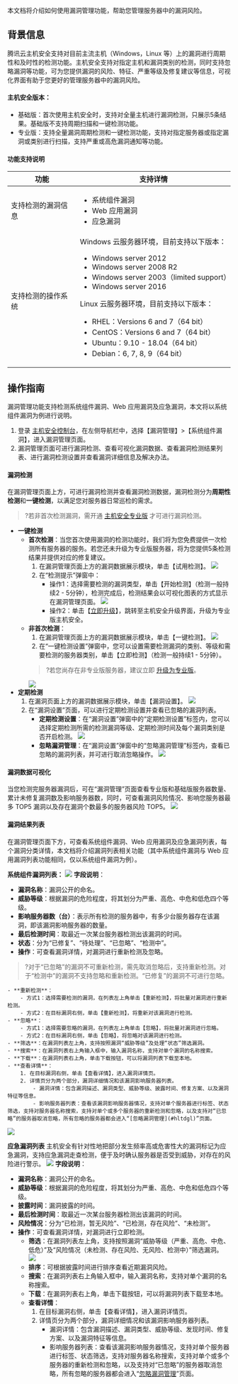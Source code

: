 本文档将介绍如何使用漏洞管理功能，帮助您管理服务器中的漏洞风险。
## 背景信息
腾讯云主机安全支持对目前主流主机（Windows，Linux 等）上的漏洞进行周期性和及时性的检测功能。主机安全支持对指定主机和漏洞类别的检测，同时支持忽略漏洞等功能，可为您提供漏洞的风险、特征、严重等级及修复建议等信息，可视化界面有助于您更好的管理服务器中的漏洞风险。
#### 主机安全版本：
- 基础版：首次使用主机安全时，支持对全量主机进行漏洞检测，只展示5条结果。基础版不支持周期扫描和一键检测功能。
- 专业版：支持全量漏洞周期检测和一键检测功能，支持对指定服务器或指定漏洞或类别进行扫描，支持严重或高危漏洞通知等功能。

#### 功能支持说明

| 功能 | 支持详情 | 
|---------|---------|
| 支持检测的漏洞信息 | <ul><li> 系统组件漏洞<li>Web 应用漏洞<li>应急漏洞 </ul>| 
|支持检测的操作系统|Windows 云服务器环境，目前支持以下版本：<ul><li> Windows server 2012<li>Windows server 2008 R2<li> Windows server 2003（limited support） <li>Windows server 2016</ul>Linux 云服务器环境，目前支持以下版本：<ul><li>RHEL：Versions 6 and 7（64 bit）<li>CentOS：Versions 6 and 7（64 bit）<li>Ubuntu：9.10 - 18.04（64 bit）<li>Debian：6, 7, 8, 9（64 bit）</ul>|


## 操作指南
漏洞管理功能支持检测系统组件漏洞、Web 应用漏洞及应急漏洞，本文将以系统组件漏洞为例进行说明。
1. 登录 [主机安全控制台](https://console.cloud.tencent.com/cwp/app-vul)，在左侧导航栏中，选择【漏洞管理】>【系统组件漏洞】，进入漏洞管理页面。
2. 漏洞管理页面可进行漏洞检测、查看可视化漏洞数据、查看漏洞检测结果列表、进行漏洞检测设置并查看漏洞详细信息及解决办法。

#### 	**漏洞检测**
在漏洞管理页面上方，可进行漏洞检测并查看漏洞检测数据，漏洞检测分为**周期性检测**和**一键检测**，以满足您对服务器日常巡检的需求。
>?若非首次检测漏洞，需开通 [主机安全专业版](https://buy.cloud.tencent.com/yunjing?ADTAG=cwp.buy.pro.vulManage) 才可进行漏洞检测。

- **一键检测**
	- **首次检测**：当您首次使用漏洞的检测功能时，我们将为您免费提供一次检测所有服务器的服务。若您还未升级为专业版服务器，将为您提供5条检测结果并提供对应的修复建议。
		1. 在漏洞管理页面上方的漏洞数据展示模块，单击【试用检测】。
		![](https://main.qcloudimg.com/raw/d1d09b1e300d7c38ba0a5933701eba8c.png)
		2. 在“检测提示”弹窗中：
			- 操作1：选择需要检测的漏洞类型，单击【开始检测】（检测一般持续2 - 5分钟），检测完成后，检测结果会以可视化图表的方式显示在漏洞管理页面。
		![](https://main.qcloudimg.com/raw/474bbb449b5e5ec3ffc5913a3d22c488.png)
			- 操作2：单击【[立即升级](https://buy.cloud.tencent.com/yunjing?ADTAG=cwp.buy.pro.vulManage)】，跳转至主机安全升级界面，升级为专业版主机安全。
	- **非首次检测**：
		1. 在漏洞管理页面上方的漏洞数据展示模块，单击【一键检测】。
	 ![](https://main.qcloudimg.com/raw/d7755cc944719a80239360035264bef8.png)
		2. 在“一键检测设置”弹窗中，您可以设置需要检测漏洞的类别、等级和需要检测的服务器类别，单击【立即检测】（检测一般持续1 - 5分钟）。
		>?若您尚存在非专业版服务器，建议立即 [升级为专业版](https://buy.cloud.tencent.com/yunjing?ADTAG=cwp.buy.pro.vulManage)。
		>
		![](https://main.qcloudimg.com/raw/765758e3bffb9a4c794bff74c9dea78e.png)
- **定期检测**
	1. 在漏洞页面上方的漏洞数据展示模块，单击【漏洞设置】。
     ![](https://main.qcloudimg.com/raw/44b208b18a537ad7a7a6d15ce43dd53a.png)
	2. 在“漏洞设置”页面，可以进行定期检测设置并查看已忽略的漏洞列表。
		- **定期检测设置**：在“漏洞设置”弹窗中的“定期检测设置”标签内，您可以选择定期检测所需的检测漏洞等级、定期检测时间及每个漏洞类别是否开启检测。
		 ![](https://main.qcloudimg.com/raw/680d6d9bbcdf62e5823e8014830014d4.png)
		[](id:hltdgl)
		- **忽略漏洞管理**：在“漏洞设置”弹窗中的“忽略漏洞管理”标签内，查看已忽略的漏洞列表，并可进行取消忽略操作。
		![](https://main.qcloudimg.com/raw/d55ccbd84dbb574420d14cd3708f339e.png)
			
#### 漏洞数据可视化
当您检测完服务器漏洞后，可在“漏洞管理”页面查看专业版和基础版服务器数量、累计未修复漏洞数及影响服务器数，同时，可查看漏洞风险情况、影响您服务器最多 TOP5 漏洞以及存在漏洞个数最多的服务器风险 TOP5。
![](https://main.qcloudimg.com/raw/3b64f93e0f9875850d62daaaf4f30761.png)

#### 漏洞结果列表
在漏洞管理页面下方，可查看系统组件漏洞、Web 应用漏洞及应急漏洞列表，每个漏洞分类详情，本文档将介绍漏洞列表相关功能（其中系统组件漏洞与 Web 应用漏洞列表功能相同，仅以系统组件漏洞为例）。

**系统组件漏洞列表：**
![](https://main.qcloudimg.com/raw/97c7925844a2c82ddbe2f0243301d6f5.png)
**字段说明**：
- **漏洞名称**：漏洞公开的命名。
- **威胁等级**：根据漏洞的危险程度，将其划分为严重、高危、中危和低危四个等级。
- **影响服务器数（台）**：表示所有检测的服务器中，有多少台服务器存在该漏洞，即该漏洞影响服务器的数量。
- **最后检测时间**：取最近一次某台服务器检测出该漏洞的时间。
- **状态**：分为“已修复”、“待处理”、“已忽略”、“检测中”。
- **操作**：可查看漏洞详情，对漏洞进行重新检测及忽略。
>?对于“已忽略”的漏洞不可重新检测，需先取消忽略后，支持重新检测。对于“检测中”的漏洞不支持忽略和重新检测。“已修复”的漏洞不可进行忽略。
>
	- **重新检测**：
		- 方式1：选择需要检测的漏洞，在列表左上角单击【重新检测】，将批量对漏洞进行重新检测。
		- 方式2：在目标漏洞右侧，单击【重新检测】，将重新对该漏洞进行检测。
	- **忽略**：
		- 方式1：选择需要忽略的漏洞，在列表左上角单击【忽略】，将批量对漏洞进行忽略。
		- 方式2：在目标漏洞右侧，单击【忽略】，将忽略对该漏洞进行检测。
	- **筛选**：在漏洞列表左上角，支持按照漏洞“威胁等级”及处理“状态”筛选漏洞。
	- **搜索**：在漏洞列表右上角输入框中，输入漏洞名称，支持对单个漏洞的名称搜索。
	- **下载**：在漏洞列表右上角，单击下载按钮，可以将漏洞列表下载至本地。
	- **查看详情**：
		1. 在目标漏洞右侧，单击【查看详情】，进入漏洞详情页。
		2. 详情页分为两个部分，漏洞详细情况和该漏洞影响服务器列表。
			- 漏洞详情：包含漏洞描述、漏洞类型、威胁等级、披露时间、修复方案、以及漏洞特征等信息。 
			- 影响服务器列表：查看该漏洞影响服务器情况，支持对单个服务器进行标签、状态筛选，支持对服务器名称搜索，支持对单个或多个服务器的重新检测和忽略，以及支持对“已忽略”的服务器取消忽略，所有忽略的服务器都会进入“[忽略漏洞管理](#hltdgl)”页面。
  ![](https://main.qcloudimg.com/raw/75afa32d7c52e1c8ff756d909e0f0373.png)
	
**应急漏洞列表**
主机安全有针对性地把部分发生频率高或危害性大的漏洞标记为应急漏洞，支持应急漏洞走查检测，便于及时确认服务器是否受到威胁，对存在的风险进行警示。
![](https://main.qcloudimg.com/raw/2e906a9b31aae2ecb732e51861af585c.png)
**字段说明**：
- **漏洞名称**：漏洞公开的命名。
- **威胁等级**：根据漏洞的危险程度，将其划分为严重、高危、中危和低危四个等级。
- **披露时间**：漏洞披露的时间。
- **最后检测时间**：取最近一次某台服务器检测出该漏洞的时间。
- **风险情况**：分为“已检测，暂无风险”、“已检测，存在风险”、“未检测”。
- **操作**：可查看漏洞详情，对漏洞进行立即检测。
	- **筛选**：在漏洞列表左上角，支持按照漏洞“威胁等级（严重、高危、中危、低危）”及“风险情况（未检测、存在风险、无风险、检测中）”筛选漏洞。
    ![](https://main.qcloudimg.com/raw/ebe37e5ad8116d2bf3de16875ac533cc.png)
	- **排序**：可根据披露时间进行排序查看近期漏洞风险。
	- **搜索**：在漏洞列表右上角输入框中，输入漏洞名称，支持对单个漏洞的名称搜索。
	- **下载**：在漏洞列表右上角，单击下载按钮，可以将漏洞列表下载至本地。
	- **查看详情**：
		1. 在目标漏洞右侧，单击【查看详情】，进入漏洞详情页。
		2. 详情页分为两个部分，漏洞详细情况和该漏洞影响服务器列表。
			 - 漏洞详情：包含漏洞描述、漏洞类型、威胁等级、发现时间、修复方案、以及漏洞特征等信息。 
			 - 影响服务器列表：查看该漏洞影响服务器情况，支持对单个服务器进行标签、状态筛选，支持对服务器名称搜索，支持对单个或多个服务器的重新检测和忽略，以及支持对“已忽略”的服务器取消忽略，所有忽略的服务器都会进入“[忽略漏洞管理](#hltdgl)”页面。
